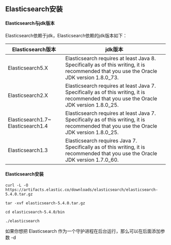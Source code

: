 ## Elasticsearch安装

#### Elasticsearch与jdk版本

Elasticsearch依赖于jdk，Elasticsearch依赖的jdk版本如下：

Elasticsearch版本  | jdk版本
------------- | -------------
Elasticsearch5.X  | Elasticsearch requires at least Java 8. Specifically as of this writing, it is recommended that you use the Oracle JDK version 1.8.0_73. 
Elasticsearch2.X  | Elasticsearch requires at least Java 7. Specifically as of this writing, it is recommended that you use the Oracle JDK version 1.8.0_25. 
Elasticsearch1.7~ Elasticsearch1.4 | Elasticsearch requires at least Java 7. Specifically as of this writing, it is recommended that you use the Oracle JDK version 1.8.0_25. 
Elasticsearch1.3 | Elasticsearch requires Java 7. Specifically as of this writing, it is recommended that you use the Oracle JDK version 1.7.0_60. 


#### Elasticsearch安装

```
curl -L -O https://artifacts.elastic.co/downloads/elasticsearch/elasticsearch-5.4.0.tar.gz

tar -xvf elasticsearch-5.4.0.tar.gz

cd elasticsearch-5.4.0/bin

./elasticsearch
```

如果你想把 Elasticsearch 作为一个守护进程在后台运行，那么可以在后面添加参数 -d 


